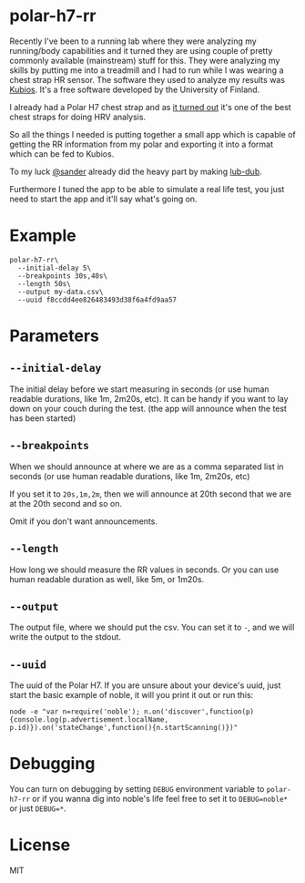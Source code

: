 polar-h7-rr
======

Recently I've been to a running lab where they were analyzing my running/body capabilities and it turned they are using couple of pretty commonly available (mainstream) stuff for this. They were analyzing my skills by putting me into a treadmill and I had to run while I was wearing a chest strap HR sensor. The software they used to analyze my results was [Kubios](http://kubios.uef.fi/). It's a free software developed by the University of Finland.

I already had a Polar H7 chest strap and as [it turned out](http://www.marcoaltini.com/blog/heart-rate-variability) it's one of the best chest straps for doing HRV analysis.

So all the things I needed is putting together a small app which is capable of getting the RR information from my polar and exporting it into a format which can be fed to Kubios.

To my luck [@sander](http://github.com/sander) already did the heavy part by making [lub-dub](https://github.com/sander/lub-dub).

Furthermore I tuned the app to be able to simulate a real life test, you just need to start the app and it'll say what's going on.

# Example

```
polar-h7-rr\
  --initial-delay 5\
  --breakpoints 30s,40s\
  --length 50s\
  --output my-data.csv\
  --uuid f8ccdd4ee826483493d38f6a4fd9aa57
```

# Parameters

## `--initial-delay`

The initial delay before we start measuring in seconds (or use human readable durations, like 1m, 2m20s, etc). It can be handy if you want to lay down on your couch during the test. (the app will announce when the test has been started)

## `--breakpoints`

When we should announce at where we are as a comma separated list in seconds (or use human readable durations, like 1m, 2m20s, etc)

If you set it to `20s,1m,2m`, then we will announce at 20th second that we are at the 20th second and so on.

Omit if you don't want announcements.

## `--length`

How long we should measure the RR values in seconds. Or you can use human readable duration as well, like 5m, or 1m20s.

## `--output`

The output file, where we should put the csv. You can set it to `-`, and we will write the output to the stdout.
## `--uuid`

The uuid of the Polar H7. If you are unsure about your device's uuid, just start the basic example of noble, it will you print it out or run this:

```
node -e "var n=require('noble'); n.on('discover',function(p){console.log(p.advertisement.localName, p.id)}).on('stateChange',function(){n.startScanning()})"
```

# Debugging

You can turn on debugging by setting `DEBUG` environment variable to `polar-h7-rr` or if you wanna dig into noble's life feel free to set it to `DEBUG=noble*` or just `DEBUG=*`.

# License

MIT
